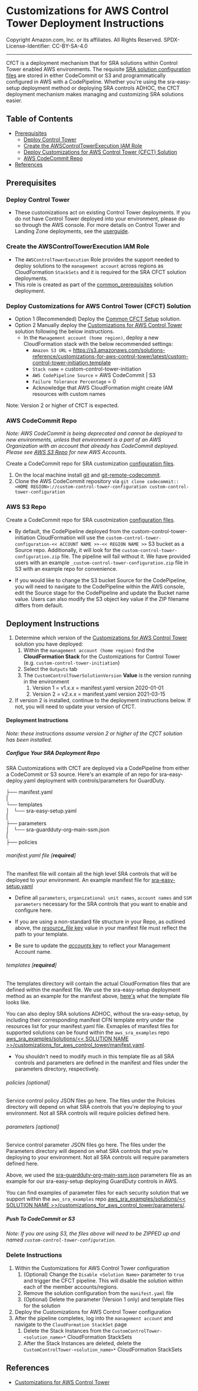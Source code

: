 # Customizations for AWS Control Tower Deployment Instructions<!-- omit in toc -->

Copyright Amazon.com, Inc. or its affiliates. All Rights Reserved. SPDX-License-Identifier: CC-BY-SA-4.0

---

CfCT is a deployment mechanism that for SRA solutions within Control Tower enabled AWS environments.
The requisite [SRA solution configuration files](https://github.com/boueya/aws-security-reference-architecture-examples/tree/main/aws_sra_examples/solutions) are stored in either CodeCommit or S3 and programmatically configured in AWS with a CodePipeline. Whether you're using the sra-easy-setup deployment method or deploying SRA controls ADHOC, the CfCT deployment mechanism makes managing and customizing SRA solutions easier.


## Table of Contents<!-- omit in toc -->

- [Prerequisites](#prerequisites)
  - [Deploy Control Tower](#deploy-control-tower)
  - [Create the AWSControlTowerExecution IAM Role](#create-the-awscontroltowerexecution-iam-role)
  - [Deploy Customizations for AWS Control Tower (CFCT) Solution](#deploy-customizations-for-aws-control-tower-cfct-solution)
  - [AWS CodeCommit Repo](#aws-codecommit-repo)
- [References](#references)


## Prerequisites

### Deploy Control Tower

- These customizations act on existing Control Tower deployments. If you do not have Control Tower deployed into your environment, please do so through the AWS console. For more details on Control Tower and Landing Zone deployments, see the [userguide](https://docs.aws.amazon.com/controltower/latest/userguide/quick-start.html).

### Create the AWSControlTowerExecution IAM Role

- The `AWSControlTowerExecution` Role provides the support needed to deploy solutions to the `management account` across regions as CloudFormation `StackSets` and it is required for the SRA CFCT solution deployments.
- This role is created as part of the [common_prerequisites](../solutions/common/common_prerequisites) solution deployment.

### Deploy Customizations for AWS Control Tower (CFCT) Solution

- Option 1 (Recommended) Deploy the [Common CFCT Setup](../solutions/common/common_cfct_setup/) solution.
- Option 2 Manually deploy the [Customizations for AWS Control Tower](https://aws.amazon.com/solutions/implementations/customizations-for-aws-control-tower/) solution following the below instructions.
  - In the `Management account (home region)`, deploy a new CloudFormation stack with the below recommended settings:
    <!-- markdownlint-disable-next-line MD034 -->
    - `Amazon S3 URL` = https://s3.amazonaws.com/solutions-reference/customizations-for-aws-control-tower/latest/custom-control-tower-initiation.template
    - `Stack name` = custom-control-tower-initiation
    - `AWS CodePipeline Source` = AWS CodeCommit | S3
    - `Failure Tolerance Percentage` = 0
    - Acknowledge that AWS CloudFormation might create IAM resources with custom names

Note: Version 2 or higher of CfCT is expected.

### AWS CodeCommit Repo
*Note: AWS CodeCommit is being deprecated and cannot be deployed to new environments, unless that environment is a part of an AWS Organization with an account that already has CodeCommit deployed. Please see [AWS S3 Repo](#aws-s3-repo) for new AWS Accounts.*

Create a CodeCommit repo for SRA customization [configuration files](#deployment-instructions).

1. On the local machine install [git](https://git-scm.com/downloads) and [git-remote-codecommit](https://docs.aws.amazon.com/codecommit/latest/userguide/how-to-connect.html).
2. Clone the AWS CodeCommit repository via `git clone codecommit::<HOME REGION>://custom-control-tower-configuration custom-control-tower-configuration`

### AWS S3 Repo

Create a CodeCommit repo for SRA cusotmization [configuration files](#deployment-instructions).

- By default, the CodePipeline deployed from the custom-control-tower-initiation CloudFormation will use the `custom-control-tower-configuration-<< ACCOUNT NAME >>-<< REGION NAME >>` S3 bucket as a Source repo. Additionally, it will look for the `custom-control-tower-configuration.zip` file. The pipeline will fail without it. We have provided users with an example `_custom-control-tower-configuration.zip` file in S3 with an example repo for convenience.

- If you would like to change the S3 bucket Source for the CodePipeline, you will need to navigate to the CodePipeline within the AWS console, edit the Source stage for the CodePipeline and update the Bucket name value. Users can also modify the S3 object key value if the ZIP filename differs from default.


## Deployment Instructions<!-- omit in toc -->

1. Determine which version of the [Customizations for AWS Control Tower](https://aws.amazon.com/solutions/implementations/customizations-for-aws-control-tower/) solution you have deployed:
   1. Within the `management account (home region)` find the **CloudFormation Stack** for the Customizations for Control Tower (e.g. `custom-control-tower-initiation`)
   2. Select the `Outputs` tab
   3. The `CustomControlTowerSolutionVersion` **Value** is the version running in the environment
      1. Version 1 = v1.x.x = manifest.yaml version 2020-01-01
      2. Version 2 = v2.x.x = manifest.yaml version 2021-03-15
2. If version 2 is installed, continue to the deployment instructions below.  If not, you will need to update your version of CfCT.


#### Deployment Instructions<!-- omit in toc -->
*Note: these instructions assume version 2 or higher of the CfCT solution has been installed.*

##### Configue Your SRA Deployment Repo

SRA Customizations with CfCT are deployed via a CodePipeline from either a CodeCommit or S3 source. 
Here's an example of an repo for sra-easy-deploy.yaml deployment with controls/parameters for GuardDuty.

   ├── manifest.yaml  
   |  
   └── templates  
   │   └── sra-easy-setup.yaml  
   |  
   ├── parameters  
   │   └── sra-guardduty-org-main-ssm.json  
   |  
   ├── policies  


###### manifest.yaml file [**required**]

The manifest file will contain all the high level SRA controls that will be deployed to your environment.
An example manifest file for [sra-easy-setup.yaml](https://github.com/aws-samples/aws-security-reference-architecture-examples/blob/main/aws_sra_examples/easy_setup/customizations_for_aws_control_tower/manifest.yaml)

   - Define all `parameters`, `organizational unit names`, `account names` and `SSM parameters` necessary for the SRA controls that you want to enable and configure here.

   - If you are using a non-standard file structure in your Repo, as outlined above, the [*resource_file* key](https://github.com/aws-samples/aws-security-reference-architecture-examples/blob/main/aws_sra_examples/easy_setup/customizations_for_aws_control_tower/manifest.yaml#L13C5-L13C49) value in your manifest file must reflect the path to your template.

   - Be sure to update the [*accounts* key](https://github.com/aws-samples/aws-security-reference-architecture-examples/blob/main/aws_sra_examples/easy_setup/customizations_for_aws_control_tower/manifest.yaml#L310) to reflect your Management Account name.
   
###### templates [**required**]

The templates directory will contain the actual CloudFormation files that are defined within the manifest file.
We use the sra-easy-setup deployment method as an example for the manifest above, [here's](https://github.com/aws-samples/aws-security-reference-architecture-examples/blob/main/aws_sra_examples/easy_setup/templates/sra-easy-setup.yaml) what the template file looks like.

You can also deploy SRA solutions ADHOC, without the sra-easy-setup, by including their corresponding manifest CFN template entry under the resources list for your manifest.yaml file. Exmaples of manifest files for supported solutions can be found within the `aws_sra_examples` repo [aws_sra_examples/solutions/<< SOLUTION NAME >>/customizations_for_aws_control_tower/manifest.yaml](https://github.com/aws-samples/aws-security-reference-architecture-examples/tree/main/aws_sra_examples/solutions).

   - You shouldn't need to modify much in this template file as all SRA controls and parameters are defined in the manifest and files under the parameters directory, respectively.

###### policies [optional] 

Service control policy JSON files go here. The files under the Policies directory will depend on what SRA controls that you're deploying to your environment. Not all SRA controls will require policies defined here.

###### parameters [optional]

Service control parameter JSON files go here. The files under the Parameters directory will depend on what SRA controls that you're deploying to your environment. Not all SRA controls will require parameters defined here.

Above, we used the [sra-guardduty-org-main-ssm.json](https://github.com/aws-samples/aws-security-reference-architecture-examples/blob/main/aws_sra_examples/solutions/guardduty/guardduty_org/customizations_for_aws_control_tower/parameters/sra-guardduty-org-main-ssm.json) parameters file as an example for our sra-easy-setup deploying GuardDuty controls in AWS. 

You can find examples of parameter files for each security solution that we support within the `aws_sra_examples` repo [aws_sra_examples/solutions/<< SOLUTION NAME >>/customizations_for_aws_control_tower/parameters/](https://github.com/aws-samples/aws-security-reference-architecture-examples/tree/main/aws_sra_examples/solutions).


##### Push To CodeCommit or S3
*Note: If you are using S3, the files above will need to be ZIPPED up and named `custom-control-tower-configuration`.*


### Delete Instructions<!-- omit in toc -->

1. Within the Customizations for AWS Control Tower configuration
   1. (Optional) Change the `Disable <Solution Name>` parameter to `true` and trigger the CFCT pipeline. This will disable the solution within each of the member accounts/regions.
   2. Remove the solution configuration from the `manifest.yaml` file
   3. (Optional) Delete the parameter (Version 1 only) and template files for the solution
2. Deploy the Customizations for AWS Control Tower configuration
3. After the pipeline completes, log into the `management account` and navigate to the `CloudFormation StackSet` page
   1. Delete the Stack Instances from the `CustomControlTower-<solution_name>*` CloudFormation StackSets
   2. After the Stack Instances are deleted, delete the `CustomControlTower-<solution_name>*` CloudFormation StackSets


## References

- [Customizations for AWS Control Tower](https://aws.amazon.com/solutions/implementations/customizations-for-aws-control-tower/)